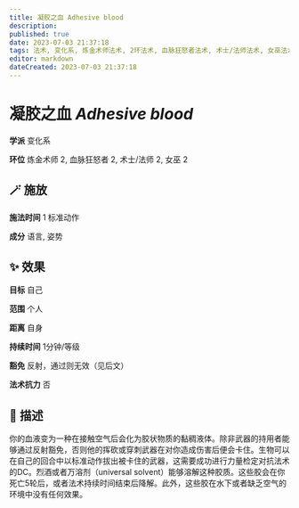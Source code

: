 ```yaml
---
title: 凝胶之血 Adhesive blood
description: 
published: true
date: 2023-07-03 21:37:18
tags: 法术, 变化系, 炼金术师法术, 2环法术, 血脉狂怒者法术, 术士/法师法术, 女巫法术
editor: markdown
dateCreated: 2023-07-03 21:37:18
---
```


# **凝胶之血** *Adhesive blood*

**学派** 变化系 

**环位** 炼金术师 2, 血脉狂怒者 2, 术士/法师 2, 女巫 2

## 🪄 施放

**施法时间** 1 标准动作

**成分** 语言, 姿势

## ✨ 效果 

**目标** 自己 

**范围** 个人

**距离** 自身  

**持续时间** 1分钟/等级 

**豁免** 反射，通过则无效（见后文）

**法术抗力** 否

## 📖 描述

你的血液变为一种在接触空气后会化为胶状物质的黏稠液体。除非武器的持用者能够通过反射豁免，否则他的挥砍或穿刺武器在对你造成伤害后便会卡住。生物可以在自己的回合中以标准动作拔出被卡住的武器，这需要成功进行力量检定对抗法术的DC。烈酒或者万溶剂（universal solvent）能够溶解这种胶质。这些胶会在你死亡5轮后，或者法术持续时间结束后降解。此外，这些胶在水下或者缺乏空气的环境中没有任何效果。
    
